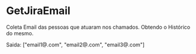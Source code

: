 ﻿# GetJiraEmail

Coleta Email das pessoas que atuaram nos chamados.
Obtendo o Histórico do mesmo.

Saida:
["email1@.com", "email2@.com", "email3@.com"]

